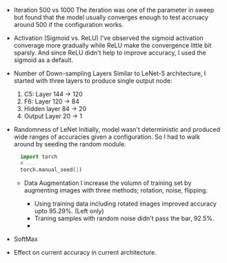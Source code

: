 * Iteration 500 vs 1000
  The iteration was one of the parameter in sweep but found that the model usually converges enough to test accruacy around 500 if the configuration works.

* Activation (Sigmoid vs. ReLU)
  I've observed the sigmoid activation converage more gradually while ReLU make the convergence little bit sparsly. And since ReLU didn't help to improve accuracy, I used the sigmoid as a default.

* Number of Down-sampling Layers
  Similar to LeNet-5 architecture, I started with three layers to produce single output node:

  1) C5: Layer 144 -> 120
  2) F6: Layer 120 -> 84
  3) Hidden layer 84 -> 20
  4) Output Layer 20 -> 1

* Randomness of LeNet 
  Initially, model wasn't deterministic and produced wide ranges of accuracies given a configuration. So I had to walk around by seeding the random module.

  ```python
    import torch
    # ...
    torch.manual_seed(1)
  ```

  * Data Augmentation
    I increase the volumn of training set by augmenting images with three methods; rotation, noise, flipping.

    * Using training data including rotated images improved accuracy upto 95.29%. (Left only)
    * Traning samples with random noise didn't pass the bar, 92.5%.
    * 

* SoftMax
* Effect on current accuracy in current architecture.